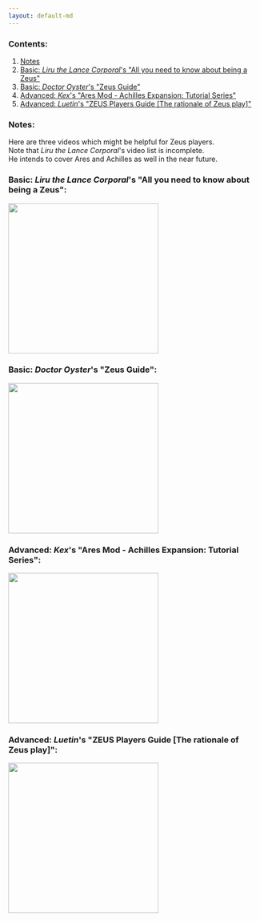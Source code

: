 ```yaml
---
layout: default-md
---
```

### Contents:
1. [Notes](https://github.com/oOKexOo/AresModAchillesExpansion/wiki/Zeus-Guides#notes)
2. [Basic: _Liru the Lance Corporal_'s "All you need to know about being a Zeus"](https://github.com/oOKexOo/AresModAchillesExpansion/wiki/Zeus-Guides#basic-liru-the-lance-corporals-all-you-need-to-know-about-being-a-zeus)
3. [Basic: _Doctor Oyster_'s "Zeus Guide"](https://github.com/oOKexOo/AresModAchillesExpansion/wiki/Zeus-Guides/_edit#basic-doctor-oysters-zeus-guide)
4. [Advanced: _Kex_'s "Ares Mod - Achilles Expansion: Tutorial Series"](https://github.com/oOKexOo/AresModAchillesExpansion/wiki/Zeus-Guides#advanced-kexs-ares-mod---achilles-expansion-tutorial-series)
5. [Advanced: _Luetin_'s "ZEUS Players Guide [The rationale of Zeus play]"](https://github.com/oOKexOo/AresModAchillesExpansion/wiki/Zeus-Guides#advanced-luetins-zeus-players-guide-the-rationale-of-zeus-play)

### Notes:
Here are three videos which might be helpful for Zeus players.<br>
Note that _Liru the Lance Corporal_'s video list is incomplete.<br>
He intends to cover Ares and Achilles as well in the near future.<br>

### Basic: _Liru the Lance Corporal_'s "All you need to know about being a Zeus":
[<img src="https://img.youtube.com/vi/2i_4u9Yf2aE/0.jpg" height="300">](https://www.youtube.com/playlist?list=PL3Vmm1oADjfAvgpvdxl0M2hD3lPGui5Op "All you need to know about being a Zeus")

### Basic: _Doctor Oyster_'s "Zeus Guide":
[<img src="https://img.youtube.com/vi/TJXH-QPyH0E/0.jpg" height="300">](https://www.youtube.com/watch?v=TJXH-QPyH0E&list=PLJgPNlZU0lQIqlfQggHRgo_AypNTxrKkd&index=1)

### Advanced: _Kex_'s "Ares Mod - Achilles Expansion: Tutorial Series":
[<img src="https://img.youtube.com/vi/qjD2GX9rCA4/0.jpg" height="300">](https://www.youtube.com/watch?v=qjD2GX9rCA4&list=PL7del_lBYPTTNEmfPfzKVHxRx8Vx8DxHg "Ares Mod - Achilles Expansion: Tutorial Series")

### Advanced: _Luetin_'s "ZEUS Players Guide [The rationale of Zeus play]":
[<img src="https://img.youtube.com/vi/h6YgM9vZA-M/0.jpg" height="300">](https://youtu.be/h6YgM9vZA-M "ARMA 3 | Luetin's ZEUS Players Guide [The rationale of Zeus play]")
